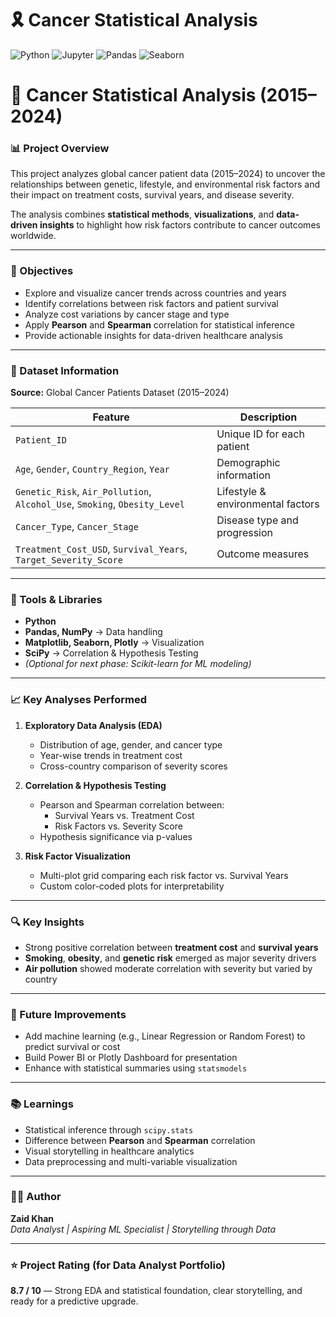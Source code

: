 # 🎗️ Cancer Statistical Analysis

![Python](https://img.shields.io/badge/Python-3.7%2B-blue)
![Jupyter](https://img.shields.io/badge/Jupyter-Notebook-orange)
![Pandas](https://img.shields.io/badge/Pandas-Data%20Analysis-green)
![Seaborn](https://img.shields.io/badge/Seaborn-Visualization-lightblue)

# 🧬 Cancer Statistical Analysis (2015–2024)

### 📊 Project Overview
This project analyzes global cancer patient data (2015–2024) to uncover the relationships between genetic, lifestyle, and environmental risk factors and their impact on treatment costs, survival years, and disease severity.

The analysis combines **statistical methods**, **visualizations**, and **data-driven insights** to highlight how risk factors contribute to cancer outcomes worldwide.

---

### 🧠 Objectives
- Explore and visualize cancer trends across countries and years  
- Identify correlations between risk factors and patient survival  
- Analyze cost variations by cancer stage and type  
- Apply **Pearson** and **Spearman** correlation for statistical inference  
- Provide actionable insights for data-driven healthcare analysis  

---

### 🧾 Dataset Information
**Source:** Global Cancer Patients Dataset (2015–2024)

| Feature | Description |
|----------|--------------|
| `Patient_ID` | Unique ID for each patient |
| `Age`, `Gender`, `Country_Region`, `Year` | Demographic information |
| `Genetic_Risk`, `Air_Pollution`, `Alcohol_Use`, `Smoking`, `Obesity_Level` | Lifestyle & environmental factors |
| `Cancer_Type`, `Cancer_Stage` | Disease type and progression |
| `Treatment_Cost_USD`, `Survival_Years`, `Target_Severity_Score` | Outcome measures |

---

### 🧩 Tools & Libraries
- **Python**
- **Pandas, NumPy** → Data handling
- **Matplotlib, Seaborn, Plotly** → Visualization
- **SciPy** → Correlation & Hypothesis Testing
- *(Optional for next phase: Scikit-learn for ML modeling)*

---

### 📈 Key Analyses Performed
1. **Exploratory Data Analysis (EDA)**
   - Distribution of age, gender, and cancer type
   - Year-wise trends in treatment cost
   - Cross-country comparison of severity scores

2. **Correlation & Hypothesis Testing**
   - Pearson and Spearman correlation between:
     - Survival Years vs. Treatment Cost
     - Risk Factors vs. Severity Score
   - Hypothesis significance via p-values

3. **Risk Factor Visualization**
   - Multi-plot grid comparing each risk factor vs. Survival Years
   - Custom color-coded plots for interpretability

---

### 🔍 Key Insights
- Strong positive correlation between **treatment cost** and **survival years**  
- **Smoking**, **obesity**, and **genetic risk** emerged as major severity drivers  
- **Air pollution** showed moderate correlation with severity but varied by country  

---

### 🚀 Future Improvements
- Add machine learning (e.g., Linear Regression or Random Forest) to predict survival or cost  
- Build Power BI or Plotly Dashboard for presentation  
- Enhance with statistical summaries using `statsmodels`

---

### 📚 Learnings
- Statistical inference through `scipy.stats`  
- Difference between **Pearson** and **Spearman** correlation  
- Visual storytelling in healthcare analytics  
- Data preprocessing and multi-variable visualization  

---

### 👨‍💻 Author
**Zaid Khan**  
*Data Analyst | Aspiring ML Specialist | Storytelling through Data*

---

### ⭐ Project Rating (for Data Analyst Portfolio)
**8.7 / 10** — Strong EDA and statistical foundation, clear storytelling, and ready for a predictive upgrade.

